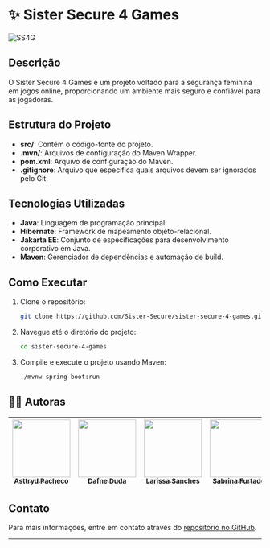 # ✨ Sister Secure 4 Games
![SS4G](https://github.com/Sister-Secure/sister-secure-4-games/assets/147463270/0062aac5-4a71-464e-b2a9-852b475ec4b8)

## Descrição

O Sister Secure 4 Games é um projeto voltado para a segurança feminina em jogos online, proporcionando um ambiente mais seguro e confiável para as jogadoras.

## Estrutura do Projeto

- **src/**: Contém o código-fonte do projeto.
- **.mvn/**: Arquivos de configuração do Maven Wrapper.
- **pom.xml**: Arquivo de configuração do Maven.
- **.gitignore**: Arquivo que especifica quais arquivos devem ser ignorados pelo Git.

## Tecnologias Utilizadas

- **Java**: Linguagem de programação principal.
- **Hibernate**: Framework de mapeamento objeto-relacional.
- **Jakarta EE**: Conjunto de especificações para desenvolvimento corporativo em Java.
- **Maven**: Gerenciador de dependências e automação de build.

## Como Executar

1. Clone o repositório:
    ```bash
    git clone https://github.com/Sister-Secure/sister-secure-4-games.git
    ```
2. Navegue até o diretório do projeto:
    ```bash
    cd sister-secure-4-games
    ```
3. Compile e execute o projeto usando Maven:
    ```bash
    ./mvnw spring-boot:run
    ```

## 💅🏼 Autoras

| [<img loading="lazy" src="https://avatars.githubusercontent.com/u/95387263?v=4" width=115><br><sub>Asttryd Pacheco </sub>](https://github.com/Asttryd) | [<img loading="lazy" src="https://avatars.githubusercontent.com/u/147463270?s=400&u=307722b6774371b40938add31e65a81fb05755e8&v=4" width=115><br><sub>Dafne Duda</sub>](https://github.com/dafneduda) |  [<img loading="lazy" src="https://avatars.githubusercontent.com/u/157230941?v=4" width=115><br><sub>Larissa Sanches</sub>](https://github.com/LariSanches) |  [<img loading="lazy" src="https://avatars.githubusercontent.com/u/145471677?v=4" width=115><br><sub>Sabrina Furtado</sub>](https://github.com/SabrinaFurtado) |
| :---: | :---: | :---: | :---: |

## Contato

Para mais informações, entre em contato através do [repositório no GitHub](https://github.com/Sister-Secure/sister-secure-4-games).

---
